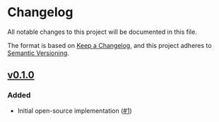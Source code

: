 # Changelog
All notable changes to this project will be documented in this file.

The format is based on [Keep a Changelog](https://keepachangelog.com/en/1.0.0/),
and this project adheres to [Semantic Versioning](https://semver.org/spec/v2.0.0.html).

## [v0.1.0]

### Added

- Initial open-source implementation ([#1])

[Unreleased]: https://github.com/projectsyn/component-keycloak/compare/v0.1.0...HEAD
[v0.1.0]: https://github.com/projectsyn/component-keycloak/releases/tag/v0.1.0

[#1]: https://github.com/projectsyn/component-keycloak/pull/1
